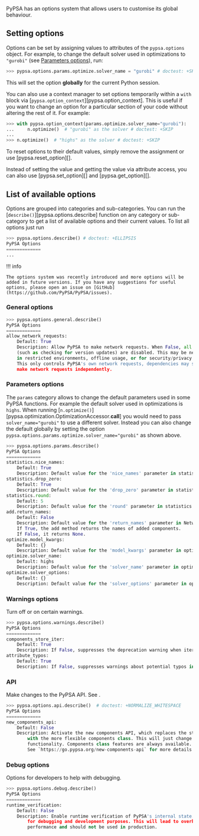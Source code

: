 <!--
SPDX-FileCopyrightText: PyPSA Contributors

SPDX-License-Identifier: CC-BY-4.0
-->

PyPSA has an options system that allows users to customise its global behaviour.

## Setting options

Options can be set by assigning values to attributes of the `pypsa.options` object. For example, to change the default solver used in optimizations to `"gurobi"` (see [Parameters options](#parameters-options)), run:
``` py
>>> pypsa.options.params.optimize.solver_name = "gurobi" # doctest: +SKIP
```

This will set the option **globally** for the current Python session.

You can also use a context manager to set options temporarily within a `with` block via [`pypsa.option_context`][pypsa.option_context]. This is useful if you want to change an option for a particular section of your code without altering the rest of it. For example:
``` py
>>> with pypsa.option_context(params.optimize.solver_name="gurobi"):
...     n.optimize()  # "gurobi" as the solver # doctest: +SKIP
...
>>> n.optimize()  # "highs" as the solver # doctest: +SKIP
```

To reset options to their default values, simply remove the assignment or use [pypsa.reset_option][].

Instead of setting the value and getting the value via attribute access, you can also use  [pypsa.set_option][] and [pypsa.get_option][].


## List of available options
Options are grouped into categories and sub-categories. You can run the [`describe()`][pypsa.options.describe] function on any category or sub-category to get a list of available options and their current values. To list all options just run
``` py
>>> pypsa.options.describe() # doctest: +ELLIPSIS
PyPSA Options
=============
...
```

!!! info

    The options system was recently introduced and more options will be added in future versions. If you have any suggestions for useful options, please open an issue on [GitHub](https://github.com/PyPSA/PyPSA/issues).

### General options

``` py
>>> pypsa.options.general.describe()
PyPSA Options
=============
allow_network_requests:
    Default: True
    Description: Allow PyPSA to make network requests. When False, all network requests
    (such as checking for version updates) are disabled. This may be needed
    in restricted environments, offline usage, or for security/privacy reasons.
    This only controls PyPSA's own network requests, dependencies may still
    make network requests independently.
```

### Parameters options

The `params` category allows to change the default parameters used in some PyPSA functions. For example the default solver used in optimizations is `highs`. When running [`n.optimize()`][pypsa.optimization.OptimizationAccessor.__call__] you would need to pass `solver_name="gurobi"` to use a different solver. Instead you can also
change the default globally by setting the option `pypsa.options.params.optimize.solver_name="gurobi"` as shown above.

``` py
>>> pypsa.options.params.describe()
PyPSA Options
=============
statistics.nice_names:
    Default: True
    Description: Default value for the 'nice_names' parameter in statistics module.
statistics.drop_zero:
    Default: True
    Description: Default value for the 'drop_zero' parameter in statistics module.
statistics.round:
    Default: 5
    Description: Default value for the 'round' parameter in statistics module.
add.return_names:
    Default: False
    Description: Default value for the 'return_names' parameter in Network.add method.
    If True, the add method returns the names of added components.
    If False, it returns None.
optimize.model_kwargs:
    Default: {}
    Description: Default value for the 'model_kwargs' parameter in optimization module.
optimize.solver_name:
    Default: highs
    Description: Default value for the 'solver_name' parameter in optimization module.
optimize.solver_options:
    Default: {}
    Description: Default value for the 'solver_options' parameter in optimization module.
```

### Warnings options

Turn off or on certain warnings.

``` py
>>> pypsa.options.warnings.describe()
PyPSA Options
=============
components_store_iter:
    Default: True
    Description: If False, suppresses the deprecation warning when iterating over components.
attribute_typos:
    Default: True
    Description: If False, suppresses warnings about potential typos in component attribute names. Note: warnings about unintended attributes (standard attributes for other components) will still be shown.
```

### API

Make changes to the PyPSA API. See <!-- md:guide components.md#new-components-class-api -->.

``` py
>>> pypsa.options.api.describe()  # doctest: +NORMALIZE_WHITESPACE
PyPSA Options
=============
new_components_api:
    Default: False
    Description: Activate the new components API, which replaces the static components data access
    	with the more flexible components class. This will just change the api and not any
    	functionality. Components class features are always available.
    	See `https://go.pypsa.org/new-components-api` for more details.
```


### Debug options

Options for developers to help with debugging.

``` py
>>> pypsa.options.debug.describe()
PyPSA Options
=============
runtime_verification:
    Default: False
    Description: Enable runtime verification of PyPSA's internal state. This is useful
        for debugging and development purposes. This will lead to overhead in
        performance and should not be used in production.
```
